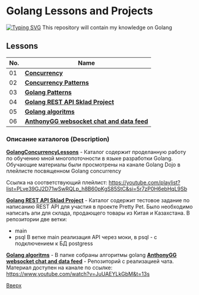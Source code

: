<a id="anchor"></a>
# Golang Lessons and Projects
[![Typing SVG](https://readme-typing-svg.herokuapp.com?color=%2336BCF7&lines=Golang+Lessons+and+Projects)](https://github.com/Splucheviy)
This repository will contain my knowledge on Golang
## Lessons
| **No.** | **Name** | 
| ------- | -------- | 
|	01  | **[Concurrency](https://github.com/Splucheviy/GolangProjects/tree/main/GolangConcurrencyLessons)** | 
|	02	| **[Concurrency Patterns]()** | 
|	03	| **[Golang Patterns]()** | 
|	04	| **[Golang REST API Sklad Project](https://github.com/Splucheviy/restApiSkladProject)** | 
|	05	| **[Golang algoritms](https://github.com/Splucheviy/Golang-algoritms)** |
|	06	| **[AnthonyGG websocket chat and data feed]()** | 

### Описание каталогов (Description)
**[GolangConcurrencyLessons](https://github.com/Splucheviy/GolangProjects/tree/main/GolangConcurrencyLessons)** - 
  Каталог содержит проделанную работу по обучению мной многопоточности в языке разработки Golang. Обучающие материалы были просмотрены на канале Golang Dojo в плейлисте посвященном Golang concurrency 

Ссылка на соответствующий плейлист: https://youtube.com/playlist?list=PLve39GJ2D71wSwRQLp_h8B60pKgS85StC&si=5r7zP0H6ebHqL9Sb

**[Golang REST API Sklad Project](https://github.com/Splucheviy/restApiSkladProject)** - 
  Каталог содержит тестовое задание по написанию REST API для участия в проекте Pretty Pet.  Было необходимо написать апи для склада, продающего товары из Китая и Казахстана. В репозитории две ветки:
- main
- psql
  В ветке main реализация API через моки, в psql - с подключением к БД postgress

**[Golang algoritms](https://github.com/Splucheviy/Golang-algoritms)** - 
  В папке собраны алгоритмы golang
**[AnthonyGG websocket chat and data feed](https://github.com/Splucheviy/AnthonyGG-ws-chat)** - 
Репозиторий с реализацией чата. Материал доступен на канале по ссылке: https://www.youtube.com/watch?v=JuUAEYLkGbM&t=13s

[Вверх](#anchor)

